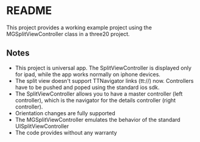 README
======

This project provides a working example project using the MGSplitViewController class in a three20 project.

Notes
-----
- This project is universal app. The SplitViewController is displayed only for ipad, while the app works normally on iphone devices.
- The split view doesn't support TTNavigator links (tt://) now. Controllers have to be pushed and poped using the standard ios sdk.
- The SplitViewController allows you to have a master controller (left controller), which is the navigator for the details controller (right controller).
- Orientation changes are fully supported 
- The MGSplitViewController emulates the behavior of the standard UISplitViewController
- The code provides without any warranty

  
